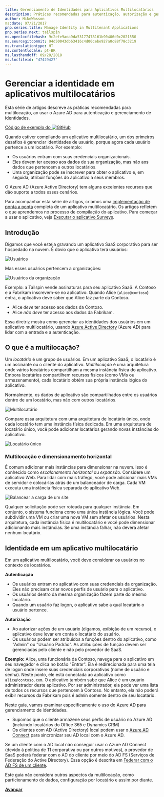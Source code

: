 ```yaml
---
title: Gerenciamento de Identidades para Aplicativos Multilocatários
description: Práticas recomendadas para autenticação, autorização e gerenciamento de identidades em aplicativos multilocatários.
author: MikeWasson
ms:date: 07/21/2017
pnp.series.title: Manage Identity in Multitenant Applications
pnp.series.next: tailspin
ms.openlocfilehash: 9c2efe9aea9da53177478161b90406d0c2021550
ms.sourcegitcommit: 94d50043db63416c4d00cebe927a0c88f78c3219
ms.translationtype: HT
ms.contentlocale: pt-BR
ms.lasthandoff: 09/28/2018
ms.locfileid: "47429427"
---
```

# <a name="manage-identity-in-multitenant-applications"></a>Gerenciar a identidade em aplicativos multilocatários

Esta série de artigos descreve as práticas recomendadas para multilocação, ao usar o Azure AD para autenticação e gerenciamento de identidades.

[Código de exemplo do ![GitHub](../_images/github.png)][sample application]

Quando estiver compilando um aplicativo multilocatário, um dos primeiros desafios é gerenciar identidades de usuário, porque agora cada usuário pertence a um locatário. Por exemplo: 

* Os usuários entram com suas credenciais organizacionais.
* Eles devem ter acesso aos dados de sua organização, mas não aos dados que pertencem a outros locatários.
* Uma organização pode se inscrever para obter o aplicativo e, em seguida, atribuir funções do aplicativo a seus membros.

O Azure AD (Azure Active Directory) tem alguns excelentes recursos que dão suporte a todos esses cenários.

Para acompanhar esta série de artigos, criamos uma [implementação de ponta a ponta][sample application] completa de um aplicativo multilocatário. Os artigos refletem o que aprendemos no processo de compilação do aplicativo. Para começar a usar o aplicativo, veja [Executar o aplicativo Surveys][running-the-app].

## <a name="introduction"></a>Introdução

Digamos que você esteja gravando um aplicativo SaaS corporativo para ser hospedado na nuvem. É óbvio que o aplicativo terá usuários:

![Usuários](./images/users.png)

Mas esses usuários pertencem a organizações:

![Usuários da organização](./images/org-users.png)

Exemplo: a Tailspin vende assinaturas para seu aplicativo SaaS. A Contoso e a Fabrikam inscrevem-se no aplicativo. Quando Alice (`alice@contoso`) entra, o aplicativo deve saber que Alice faz parte da Contoso.

* Alice *deve* ter acesso aos dados da Contoso.
* Alice *não deve* ter acesso aos dados da Fabrikam.

Essa diretriz mostra como gerenciar as identidades dos usuários em um aplicativo multilocatário, usando [Azure Active Directory][AzureAD] (Azure AD) para lidar com a entrada e a autenticação.

## <a name="what-is-multitenancy"></a>O que é a multilocação?
Um *locatário* é um grupo de usuários. Em um aplicativo SaaS, o locatário é um assinante ou o cliente do aplicativo. *Multilocação* é uma arquitetura onde vários locatários compartilham a mesma instância física do aplicativo. Embora locatários compartilhem recursos físicos (como VMs ou armazenamento), cada locatário obtém sua própria instância lógica do aplicativo.

Normalmente, os dados de aplicativo são compartilhados entre os usuários dentro de um locatário, mas não com outros locatários.

![Multilocatário](./images/multitenant.png)

Compare essa arquitetura com uma arquitetura de locatário único, onde cada locatário tem uma instância física dedicada. Em uma arquitetura de locatário único, você pode adicionar locatários gerando novas instâncias do aplicativo.

![Locatário único](./images/single-tenant.png)

### <a name="multitenancy-and-horizontal-scaling"></a>Multilocação e dimensionamento horizontal
É comum adicionar mais instâncias para dimensionar na nuvem. Isso é conhecido como *escalonamento horizontal* ou *expansão*. Considere um aplicativo Web. Para lidar com mais tráfego, você pode adicionar mais VMs de servidor e colocá-las atrás de um balanceador de carga. Cada VM executa uma instância física separada do aplicativo Web.

![Balancear a carga de um site](./images/load-balancing.png)

Qualquer solicitação pode ser roteada para qualquer instância. Em conjunto, o sistema funciona como uma única instância lógica. Você pode subdividir uma VM ou criar uma nova VM sem afetar os usuários. Nesta arquitetura, cada instância física é multilocatário e você pode dimensionar adicionando mais instâncias. Se uma instância falhar, não deverá afetar nenhum locatário.

## <a name="identity-in-a-multitenant-app"></a>Identidade em um aplicativo multilocatário
Em um aplicativo multilocatário, você deve considerar os usuários no contexto de locatários.

**Autenticação**

* Os usuários entram no aplicativo com suas credenciais da organização. Eles não precisam criar novos perfis de usuário para o aplicativo.
* Os usuários dentro da mesma organização fazem parte do mesmo locatário.
* Quando um usuário faz logon, o aplicativo sabe a qual locatário o usuário pertence.

**Autorização**

* Ao autorizar ações de um usuário (digamos, exibição de um recurso), o aplicativo deve levar em conta o locatário do usuário.
* Os usuários podem ser atribuídos a funções dentro do aplicativo, como "Admin" ou "Usuário Padrão". As atribuições de função devem ser gerenciadas pelo cliente e não pelo provedor de SaaS.

**Exemplo:** Alice, uma funcionária da Contoso, navega para o aplicativo em seu navegador e clica no botão "Entrar". Ela é redirecionada para uma tela de logon onde insere suas credenciais corporativas (nome de usuário e senha). Neste ponto, ele está conectada ao aplicativo como `alice@contoso.com`. O aplicativo também sabe que Alice é um usuário administrador deste aplicativo. Por ser administrador, ela pode ver uma lista de todos os recursos que pertencem à Contoso. No entanto, ela não poderá exibir recursos da Fabrikam pois é admin somente dentro de seu locatário.

Neste guia, vamos examinar especificamente o uso do Azure AD para gerenciamento de identidades.

* Supomos que o cliente armazene seus perfis de usuário no Azure AD (incluindo locatários do Office 365 e Dynamics CRM)
* Os clientes com AD (Active Directory) local podem usar o [Azure AD Connect][ADConnect] para sincronizar seu AD local com o Azure AD.

Se um cliente com o AD local não conseguir usar o Azure AD Connect (devido à política de TI corporativa ou por outros motivos), o provedor de SaaS poderá federar com o AD do cliente por meio do AD FS (Serviços de Federação do Active Directory). Essa opção é descrita em [Federar com o AD FS de um cliente].

Este guia não considera outros aspectos da multilocação, como particionamento de dados, configuração por locatário e assim por diante.

[**Avançar**][tailpin]



<!-- Links -->
[ADConnect]: /azure/active-directory/hybrid/whatis-hybrid-identity
[AzureAD]: /azure/active-directory

[Federar com o AD FS de um cliente]: adfs.md
[tailpin]: tailspin.md

[running-the-app]: ./run-the-app.md
[sample application]: https://github.com/mspnp/multitenant-saas-guidance
